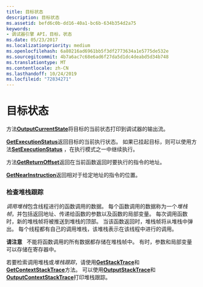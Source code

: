 ```yaml
---
title: 目标状态
description: 目标状态
ms.assetid: befd6c0b-dd16-40a1-bc6b-634b354d2a75
keywords:
- 调试器引擎 API，目标，状态
ms.date: 05/23/2017
ms.localizationpriority: medium
ms.openlocfilehash: 6a80216ad6961bb5f3df2773634a1e5775de532e
ms.sourcegitcommit: 4b7a6ac7c68e6ad6f27da5d1dc4deabd5d34b748
ms.translationtype: MT
ms.contentlocale: zh-CN
ms.lasthandoff: 10/24/2019
ms.locfileid: "72834271"
---
```

# <a name="target-state"></a>目标状态


方法[**OutputCurrentState**](https://docs.microsoft.com/windows-hardware/drivers/ddi/dbgeng/nf-dbgeng-idebugcontrol3-outputcurrentstate)将目标的当前状态打印到调试器的输出流。

[**GetExecutionStatus**](https://docs.microsoft.com/windows-hardware/drivers/ddi/dbgeng/nf-dbgeng-idebugcontrol3-getexecutionstatus)返回目标的当前执行状态。 如果已挂起目标，则可以使用方法[**SetExecutionStatus**](https://docs.microsoft.com/windows-hardware/drivers/ddi/dbgeng/nf-dbgeng-idebugcontrol3-setexecutionstatus) ，在执行模式之一中继续执行。

方法[**GetReturnOffset**](https://docs.microsoft.com/windows-hardware/drivers/ddi/dbgeng/nf-dbgeng-idebugcontrol3-getreturnoffset)返回在当前函数返回时要执行的指令的地址。

[**GetNearInstruction**](https://docs.microsoft.com/windows-hardware/drivers/ddi/dbgeng/nf-dbgeng-idebugcontrol3-getnearinstruction)返回相对于给定地址的指令的位置。

### <a name="span-idexamining_the_stack_tracespanspan-idexamining_the_stack_tracespanexamining-the-stack-trace"></a><span id="examining_the_stack_trace"></span><span id="EXAMINING_THE_STACK_TRACE"></span>检查堆栈跟踪

*调用堆栈*包含线程进行的函数调用的数据。 每个函数调用的数据称为一个*堆栈帧*，并包括返回地址、传递给函数的参数以及函数的局部变量。 每次调用函数时，新的堆栈帧将被推送到堆栈的顶部。 当该函数返回时，堆栈帧将从堆栈中弹出。 每个线程都有自己的调用堆栈，该堆栈表示在该线程中进行的调用。

**请注意**   不能将函数调用的所有数据都存储在堆栈帧中。 有时，参数和局部变量可以存储在寄存器中。

 

若要检索调用堆栈或*堆栈跟踪*，请使用[**GetStackTrace**](https://docs.microsoft.com/windows-hardware/drivers/ddi/dbgeng/nf-dbgeng-idebugcontrol3-getstacktrace)和[**GetContextStackTrace**](https://docs.microsoft.com/windows-hardware/drivers/ddi/dbgeng/nf-dbgeng-idebugcontrol4-getcontextstacktrace)方法。 可以使用[**OutputStackTrace**](https://docs.microsoft.com/windows-hardware/drivers/ddi/dbgeng/nf-dbgeng-idebugcontrol3-outputstacktrace)和[**OutputContextStackTrace**](https://docs.microsoft.com/windows-hardware/drivers/ddi/dbgeng/nf-dbgeng-idebugcontrol4-outputcontextstacktrace)打印堆栈跟踪。

 

 





